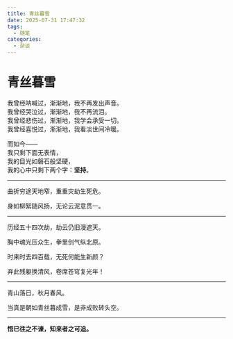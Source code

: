 ```yaml
---
title: 青丝暮雪
date: 2025-07-31 17:47:32
tags:
  - 随笔
categories:
  - 杂谈
---
```


#  青丝暮雪

我曾经呐喊过，渐渐地，我不再发出声音。  
我曾经哭泣过，渐渐地，我不再流泪。  
我曾经悲伤过，渐渐地，我学会承受一切。  
我曾经喜悦过，渐渐地，我看淡世间冷暖。  

而如今——  
我只剩下面无表情，  
我的目光如磐石般坚硬，  
我的心中只剩下两个字：**坚持**。

---

曲折穷途天地窄，重重灾劫生死危。  
 
身如柳絮随风扬，无论云泥意贯一。  

---

历经五十四次劫，劫云仍旧漫遮天。

胸中魂光压众生，拳里剑气纵北原。

时来时去四百载，无死何能生新颜？

弃此残躯换清风，卷席苍穹复光年！

---

青山落日，秋月春风。

当真是朝如青丝暮成雪，是非成败转头空。

---
**悟已往之不谏，知来者之可追。**